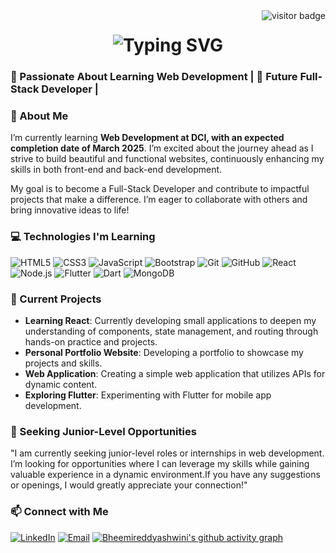 
<img align="right" src="https://visitor-badge.laobi.icu/badge?page_id=bheemireddyashwini.Bheemireddashwini" alt="visitor badge"/>

<h1 align="center">
  <img src="https://readme-typing-svg.herokuapp.com?font=Righteous&size=35&center=true&vCenter=true&width=500&height=70&duration=4000&lines=Hi+There!+👋;+I'm+Ashwini+Bheemireddy!" alt="Typing SVG" />
</h1>


          
### 🌟 Passionate About Learning Web Development | 🚀 Future Full-Stack Developer |



### 👤 About Me
I’m currently learning **Web Development at DCI, with an expected completion date of March 2025**. I’m excited about the journey ahead as I strive to build beautiful and functional websites, continuously enhancing my skills in both front-end and back-end development.

My goal is to become a Full-Stack Developer and contribute to impactful projects that make a difference. I’m eager to collaborate with others and bring innovative ideas to life!


### 💻 Technologies I'm Learning

![HTML5](https://img.shields.io/badge/HTML5-E34F26?style=flat-square&logo=html5&logoColor=white)
![CSS3](https://img.shields.io/badge/CSS3-1572B6?style=flat-square&logo=css3&logoColor=white)
![JavaScript](https://img.shields.io/badge/JavaScript-F7DF1E?style=flat-square&logo=javascript&logoColor=black)
![Bootstrap](https://img.shields.io/badge/Bootstrap-563D7C?style=flat-square&logo=bootstrap&logoColor=white)
![Git](https://img.shields.io/badge/Git-F05032?style=flat-square&logo=git&logoColor=white)
![GitHub](https://img.shields.io/badge/GitHub-181717?style=flat-square&logo=github&logoColor=white)
![React](https://img.shields.io/badge/React-61DAFB?style=flat-square&logo=react&logoColor=black)
![Node.js](https://img.shields.io/badge/Node.js-339933?style=flat-square&logo=nodedotjs&logoColor=white)
![Flutter](https://img.shields.io/badge/Flutter-02569B?style=flat-square&logo=flutter&logoColor=white)
![Dart](https://img.shields.io/badge/Dart-00BFFF?style=flat-square&logo=dart&logoColor=white)
![MongoDB](https://img.shields.io/badge/MongoDB-47A248?style=flat-square&logo=mongodb&logoColor=white)

### 🚧 Current Projects
- **Learning React**: Currently developing small applications to deepen my understanding of components, state management, and routing through hands-on practice and projects.
- **Personal Portfolio Website**: Developing a portfolio to showcase my projects and skills.
- **Web Application**: Creating a simple web application that utilizes APIs for dynamic content.
- **Exploring Flutter**: Experimenting with Flutter for mobile app development.

### 🚀 Seeking Junior-Level Opportunities
"I am currently seeking junior-level roles or internships in web development. I’m looking for opportunities where I can leverage my skills while gaining valuable experience in a dynamic environment.If you have any suggestions or openings, I would greatly appreciate your connection!"


### 📫 Connect with Me

[![LinkedIn](https://img.shields.io/badge/LinkedIn-0077B5?style=flat-square&logo=linkedin&logoColor=white)](https://www.linkedin.com/in/ashwini2127/)
[![Email](https://img.shields.io/badge/Email-D14836?style=flat-square&logo=gmail&logoColor=white)](bheemireddyashwini92@gmail.com)
[![Bheemireddyashwini's github activity graph](https://github-readme-activity-graph.vercel.app/graph?username=bheemireddyashwini&theme=black)](https://github.com/ashutosh00710/github-readme-activity-graph)


